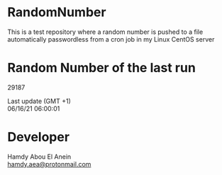 # RandomNumber    
This is a test repository where a random number is pushed to a file automatically passwordless from a cron job in my Linux CentOS server    
# Random Number of the last run   
29187
      
Last update (GMT +1)    
06/16/21 06:00:01
# Developer    
Hamdy Abou El Anein   
hamdy.aea@protonmail.com
